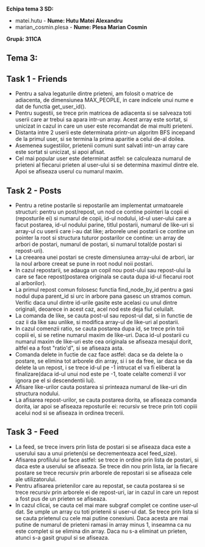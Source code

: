 **Echipa tema 3 SD:**
- matei.hutu - **Nume: Hutu Matei Alexandru**
- marian_cosmin.plesa - **Nume: Plesa Marian Cosmin**
  
**Grupă: 311CA**

## Tema 3:

## Task 1 - Friends ##
- Pentru a salva legaturile dintre prieteni, am folosit o matrice de adiacenta,
 de dimensiunea MAX_PEOPLE, in care indicele unui nume e dat de functia
get_user_id().
- Pentru sugestii, se trece prin matricea de adiacenta si se salveaza toti
userii care ar trebui sa apara intr-un array. Acest array este sortat, si
unicizat in cazul in care un user este recomandat de mai multi prieteni.
- Distanta intre 2 userii este determinata printr-un algoritm BFS incepand de
la primul user, si se termina la prima aparitie a celui de-al doilea.
- Asemenea sugestiilor, prietenii comuni sunt salvati intr-un array care este
sortat si unicizat, si apoi afisat.
- Cel mai popular user este determinat astfel: se calculeaza numarul de
prieteni al fiecarui prieten al user-ului si se determina maximul dintre ele.
 Apoi se afiseaza userul cu numarul maxim.

## Task 2 - Posts ##
- Pentru a retine postarile si repostarile am implementat urmatoarele
structuri: pentru un post/repost, un nod ce contine pointeri la copii ei
(reposturile ei) si numarul de copii, id-ul nodului, id-ul user-ului care a
facut postarea, id-ul nodului parine, titlul postarii, numarul de like-uri si
array-ul cu userii care i-au dat like; arborele unei postarii ce contine un
pointer la root si structura tuturor postarilor ce contine: un array de arbori
de postari, numarul de postari, si numarul total(de postari si repost-uri).
- La creearea unei postari se creste dimensiunea array-ului de arbori, iar la
noul arbore creeat se pune in root nodul noii postari.
- In cazul repostarii, se adauga un copil nou post-ului sau repost-ului la care
se face repost(postarea originala se cauta dupa id-ul fiecarui root al
arborilor).
- La primul repost comun folosesc functia find_node_by_id pentru a gasi nodul
dupa parent_id si urc in arbore pana gasesc un stramos comun. Verific daca
unul dintre id-urile gasite este acelasi cu unul dintre originali, deoarece in
acest caz, acel nod este deja fiul celuilalt.
- La comanda de like, se cauta post-ul sau repost-ul dat, si in functie de caz
ii da like sau unlike, si modifica array-ul de like-uri al postarii.
- In cazul comenzii ratio, se cauta postarea dupa id, se trece prin toii copiii
ei, si se retine numarul maxim de like-uri. Daca id-ul postarii cu numarul
maxim de like-uri este cea originala se afiseaza mesajul dorit, altfel ea a
fost "ratio'd", si se afiseaza asta.
- Comanda delete in fuctie de caz face astfel: daca se da delete la o postare,
 se elimina tot arborele din array, si i se da free, iar daca se da delete la
un repost, i se trece id-ul pe -1 intrucat el va fi eliberat la finalizare(daca
id-ul unui nod este pe -1, toate celalte comenzi il vor ignora pe el si
descendentii lui).
- Afisare like-urilor cauta postarea si printeaza numarul de like-uri din
structura nodului.
- La afisarea repost-urilor, se cauta postarea dorita, se afiseaza comanda
dorita, iar apoi se afiseaza reposturile ei: recursiv se trece prin toti
copiii acelui nod si se afiseaza in ordinea trecerii.

## Task 3 - Feed ##
- La feed, se trece invers prin lista de postari si se afiseaza daca este a
userului sau a unui prieten(si se decrementeaza acel feed_size).
- Afisarea profilului se face astfel: se trece in ordine prin lista de postari,
 si daca este a userului se afiseaza. Se trece din nou prin lista, iar la
fiecare postare se trece recursiv prin arborele de repostari si se afiseaza
cele ale utilizatorului.
- Pentru afisarea prietenilor care au repostat, se cauta postarea si se trece
recursiv prin arborele ei de repost-uri, iar in cazul in care un repost a fost
pus de un prieten se afiseaza.
- In cazul clicai, se cauta cel mai mare subgraf complet ce contine user-ul
dat. Se umple un array cu toti prietenii si user-ul dat. Se trece prin lista si
se cauta prietenul cu cele mai putine conexiuni. Daca acesta are mai putine de
numarul de prieteni ramasi in array minus 1, inseamna ca nu este complet si se
elimina din array. Daca nu s-a eliminat un prieten, atunci s-a gasit grupul si
se afiseaza.
